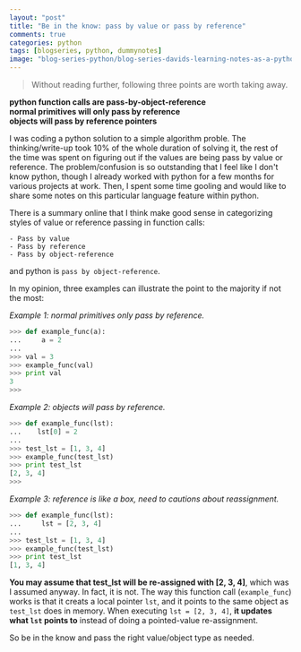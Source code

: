 ```yaml
---
layout: "post"
title: "Be in the know: pass by value or pass by reference"
comments: true
categories: python
tags: [blogseries, python, dummynotes]
image: "blog-series-python/blog-series-davids-learning-notes-as-a-python-dummy.png"
---
```


> Without reading further, following three points are worth taking away.  

**python function calls are pass-by-object-reference**  
**normal primitives will only pass by reference**  
**objects will pass by reference pointers**  
  
  
  
  
I was coding a python solution to a simple algorithm proble. The thinking/write-up took 10% of the whole duration of solving it, the rest of the time was spent on figuring out if the values are being pass by value or reference. The problem/confusion is so outstanding that I feel like I don't know python, though I already worked with python for a few months for various projects at work. Then, I spent some time gooling and would like to share some notes on this particular language
feature within python.  
  
There is a summary online that I think make good sense in categorizing styles of value or reference passing in function calls:  
  
```
- Pass by value
- Pass by reference
- Pass by object-reference
```
and python is `pass by object-reference`.  
  
In my opinion, three examples can illustrate the point to the majority if not the most:  
  
*Example 1: normal primitives only pass by reference.*  
```python
>>> def example_func(a):
...     a = 2
...
>>> val = 3
>>> example_func(val)
>>> print val
3
>>>
```

*Example 2: objects will pass by reference.*
```python
>>> def example_func(lst):
...    lst[0] = 2
...
>>> test_lst = [1, 3, 4]
>>> example_func(test_lst)
>>> print test_lst
[2, 3, 4]
>>>
```

*Example 3: reference is like a box, need to cautions about reassignment.*
```python
>>> def example_func(lst):
...     lst = [2, 3, 4]
...
>>> test_lst = [1, 3, 4]
>>> example_func(test_lst)
>>> print test_lst
[1, 3, 4]
```
**You may assume that test_lst will be re-assigned with [2, 3, 4]**, which was I assumed anyway. In fact, it is not. The way this function call (`example_func`) works is that it creats a local pointer `lst`, and it points to the same object as `test_lst` does in memory. When executing `lst = [2, 3, 4]`, **it updates what `lst` points to** instead of doing a pointed-value re-assignment.
  
So be in the know and pass the right value/object type as needed.
